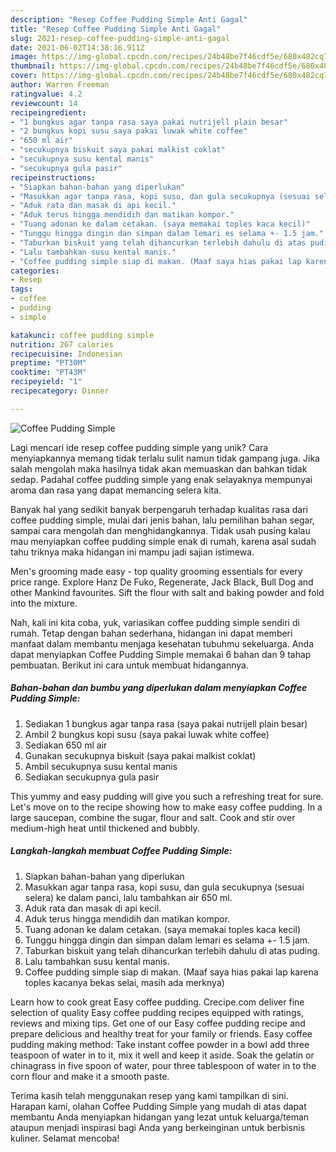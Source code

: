 ```yaml
---
description: "Resep Coffee Pudding Simple Anti Gagal"
title: "Resep Coffee Pudding Simple Anti Gagal"
slug: 2021-resep-coffee-pudding-simple-anti-gagal
date: 2021-06-02T14:38:16.911Z
image: https://img-global.cpcdn.com/recipes/24b48be7f46cdf5e/680x482cq70/coffee-pudding-simple-foto-resep-utama.jpg
thumbnail: https://img-global.cpcdn.com/recipes/24b48be7f46cdf5e/680x482cq70/coffee-pudding-simple-foto-resep-utama.jpg
cover: https://img-global.cpcdn.com/recipes/24b48be7f46cdf5e/680x482cq70/coffee-pudding-simple-foto-resep-utama.jpg
author: Warren Freeman
ratingvalue: 4.2
reviewcount: 14
recipeingredient:
- "1 bungkus agar tanpa rasa saya pakai nutrijell plain besar"
- "2 bungkus kopi susu saya pakai luwak white coffee"
- "650 ml air"
- "secukupnya biskuit saya pakai malkist coklat"
- "secukupnya susu kental manis"
- "secukupnya gula pasir"
recipeinstructions:
- "Siapkan bahan-bahan yang diperlukan"
- "Masukkan agar tanpa rasa, kopi susu, dan gula secukupnya (sesuai selera) ke dalam panci, lalu tambahkan air 650 ml."
- "Aduk rata dan masak di api kecil."
- "Aduk terus hingga mendidih dan matikan kompor."
- "Tuang adonan ke dalam cetakan. (saya memakai toples kaca kecil)"
- "Tunggu hingga dingin dan simpan dalam lemari es selama +- 1.5 jam."
- "Taburkan biskuit yang telah dihancurkan terlebih dahulu di atas puding."
- "Lalu tambahkan susu kental manis."
- "Coffee pudding simple siap di makan. (Maaf saya hias pakai lap karena toples kacanya bekas selai, masih ada merknya)"
categories:
- Resep
tags:
- coffee
- pudding
- simple

katakunci: coffee pudding simple 
nutrition: 267 calories
recipecuisine: Indonesian
preptime: "PT30M"
cooktime: "PT43M"
recipeyield: "1"
recipecategory: Dinner

---
```



![Coffee Pudding Simple](https://img-global.cpcdn.com/recipes/24b48be7f46cdf5e/680x482cq70/coffee-pudding-simple-foto-resep-utama.jpg)

Lagi mencari ide resep coffee pudding simple yang unik? Cara menyiapkannya memang tidak terlalu sulit namun tidak gampang juga. Jika salah mengolah maka hasilnya tidak akan memuaskan dan bahkan tidak sedap. Padahal coffee pudding simple yang enak selayaknya mempunyai aroma dan rasa yang dapat memancing selera kita.

Banyak hal yang sedikit banyak berpengaruh terhadap kualitas rasa dari coffee pudding simple, mulai dari jenis bahan, lalu pemilihan bahan segar, sampai cara mengolah dan menghidangkannya. Tidak usah pusing kalau mau menyiapkan coffee pudding simple enak di rumah, karena asal sudah tahu triknya maka hidangan ini mampu jadi sajian istimewa.

Men&#39;s grooming made easy - top quality grooming essentials for every price range. Explore Hanz De Fuko, Regenerate, Jack Black, Bull Dog and other Mankind favourites. Sift the flour with salt and baking powder and fold into the mixture.


Nah, kali ini kita coba, yuk, variasikan coffee pudding simple sendiri di rumah. Tetap dengan bahan sederhana, hidangan ini dapat memberi manfaat dalam membantu menjaga kesehatan tubuhmu sekeluarga. Anda dapat menyiapkan Coffee Pudding Simple memakai 6 bahan dan 9 tahap pembuatan. Berikut ini cara untuk membuat hidangannya.

<!--inarticleads1-->

##### Bahan-bahan dan bumbu yang diperlukan dalam menyiapkan Coffee Pudding Simple:

1. Sediakan 1 bungkus agar tanpa rasa (saya pakai nutrijell plain besar)
1. Ambil 2 bungkus kopi susu (saya pakai luwak white coffee)
1. Sediakan 650 ml air
1. Gunakan secukupnya biskuit (saya pakai malkist coklat)
1. Ambil secukupnya susu kental manis
1. Sediakan secukupnya gula pasir


This yummy and easy pudding will give you such a refreshing treat for sure. Let&#39;s move on to the recipe showing how to make easy coffee pudding. In a large saucepan, combine the sugar, flour and salt. Cook and stir over medium-high heat until thickened and bubbly. 

<!--inarticleads2-->

##### Langkah-langkah membuat Coffee Pudding Simple:

1. Siapkan bahan-bahan yang diperlukan
1. Masukkan agar tanpa rasa, kopi susu, dan gula secukupnya (sesuai selera) ke dalam panci, lalu tambahkan air 650 ml.
1. Aduk rata dan masak di api kecil.
1. Aduk terus hingga mendidih dan matikan kompor.
1. Tuang adonan ke dalam cetakan. (saya memakai toples kaca kecil)
1. Tunggu hingga dingin dan simpan dalam lemari es selama +- 1.5 jam.
1. Taburkan biskuit yang telah dihancurkan terlebih dahulu di atas puding.
1. Lalu tambahkan susu kental manis.
1. Coffee pudding simple siap di makan. (Maaf saya hias pakai lap karena toples kacanya bekas selai, masih ada merknya)


Learn how to cook great Easy coffee pudding. Crecipe.com deliver fine selection of quality Easy coffee pudding recipes equipped with ratings, reviews and mixing tips. Get one of our Easy coffee pudding recipe and prepare delicious and healthy treat for your family or friends. Easy coffee pudding making method: Take instant coffee powder in a bowl add three teaspoon of water in to it, mix it well and keep it aside. Soak the gelatin or chinagrass in five spoon of water, pour three tablespoon of water in to the corn flour and make it a smooth paste. 

Terima kasih telah menggunakan resep yang kami tampilkan di sini. Harapan kami, olahan Coffee Pudding Simple yang mudah di atas dapat membantu Anda menyiapkan hidangan yang lezat untuk keluarga/teman ataupun menjadi inspirasi bagi Anda yang berkeinginan untuk berbisnis kuliner. Selamat mencoba!
